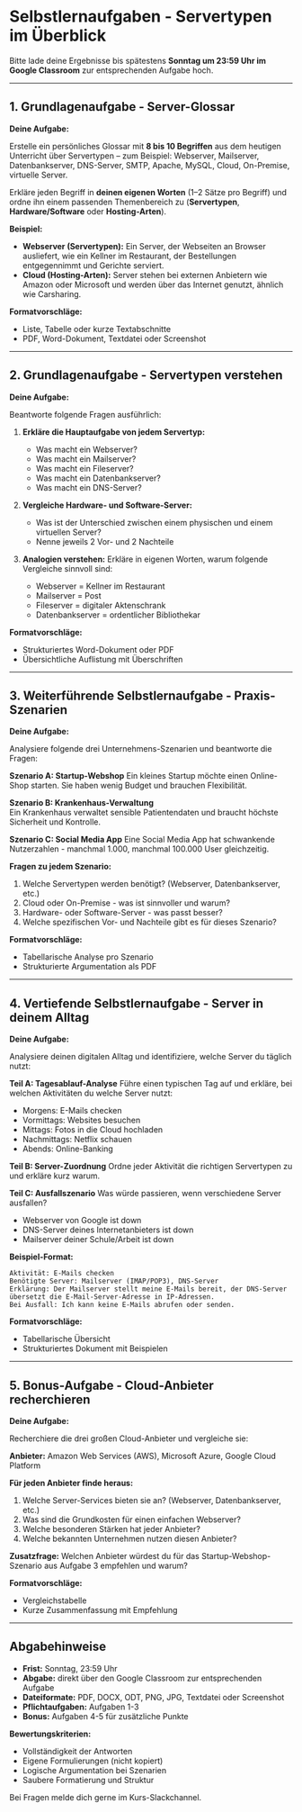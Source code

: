 # Selbstlernaufgaben - Servertypen im Überblick

Bitte lade deine Ergebnisse bis spätestens **Sonntag um 23:59 Uhr im Google Classroom** zur entsprechenden Aufgabe hoch.

---

## 1. Grundlagenaufgabe - Server-Glossar

**Deine Aufgabe:**

Erstelle ein persönliches Glossar mit **8 bis 10 Begriffen** aus dem heutigen Unterricht über Servertypen – zum Beispiel: Webserver, Mailserver, Datenbankserver, DNS-Server, SMTP, Apache, MySQL, Cloud, On-Premise, virtuelle Server.

Erkläre jeden Begriff in **deinen eigenen Worten** (1–2 Sätze pro Begriff) und ordne ihn einem passenden Themenbereich zu (**Servertypen**, **Hardware/Software** oder **Hosting-Arten**).

**Beispiel:**
- **Webserver (Servertypen):** Ein Server, der Webseiten an Browser ausliefert, wie ein Kellner im Restaurant, der Bestellungen entgegennimmt und Gerichte serviert.
- **Cloud (Hosting-Arten):** Server stehen bei externen Anbietern wie Amazon oder Microsoft und werden über das Internet genutzt, ähnlich wie Carsharing.

**Formatvorschläge:**
- Liste, Tabelle oder kurze Textabschnitte
- PDF, Word-Dokument, Textdatei oder Screenshot

---

## 2. Grundlagenaufgabe - Servertypen verstehen

**Deine Aufgabe:**

Beantworte folgende Fragen ausführlich:

1. **Erkläre die Hauptaufgabe von jedem Servertyp:**
   - Was macht ein Webserver?
   - Was macht ein Mailserver? 
   - Was macht ein Fileserver?
   - Was macht ein Datenbankserver?
   - Was macht ein DNS-Server?

2. **Vergleiche Hardware- und Software-Server:**
   - Was ist der Unterschied zwischen einem physischen und einem virtuellen Server?
   - Nenne jeweils 2 Vor- und 2 Nachteile

3. **Analogien verstehen:**
   Erkläre in eigenen Worten, warum folgende Vergleiche sinnvoll sind:
   - Webserver = Kellner im Restaurant
   - Mailserver = Post
   - Fileserver = digitaler Aktenschrank
   - Datenbankserver = ordentlicher Bibliothekar

**Formatvorschläge:**
- Strukturiertes Word-Dokument oder PDF
- Übersichtliche Auflistung mit Überschriften

---

## 3. Weiterführende Selbstlernaufgabe - Praxis-Szenarien

**Deine Aufgabe:**

Analysiere folgende drei Unternehmens-Szenarien und beantworte die Fragen:

**Szenario A: Startup-Webshop**
Ein kleines Startup möchte einen Online-Shop starten. Sie haben wenig Budget und brauchen Flexibilität.

**Szenario B: Krankenhaus-Verwaltung**  
Ein Krankenhaus verwaltet sensible Patientendaten und braucht höchste Sicherheit und Kontrolle.

**Szenario C: Social Media App**
Eine Social Media App hat schwankende Nutzerzahlen - manchmal 1.000, manchmal 100.000 User gleichzeitig.

**Fragen zu jedem Szenario:**
1. Welche Servertypen werden benötigt? (Webserver, Datenbankserver, etc.)
2. Cloud oder On-Premise - was ist sinnvoller und warum?
3. Hardware- oder Software-Server - was passt besser?
4. Welche spezifischen Vor- und Nachteile gibt es für dieses Szenario?

**Formatvorschläge:**
- Tabellarische Analyse pro Szenario
- Strukturierte Argumentation als PDF

---

## 4. Vertiefende Selbstlernaufgabe - Server in deinem Alltag

**Deine Aufgabe:**

Analysiere deinen digitalen Alltag und identifiziere, welche Server du täglich nutzt:

**Teil A: Tagesablauf-Analyse**
Führe einen typischen Tag auf und erkläre, bei welchen Aktivitäten du welche Server nutzt:
- Morgens: E-Mails checken
- Vormittags: Websites besuchen  
- Mittags: Fotos in die Cloud hochladen
- Nachmittags: Netflix schauen
- Abends: Online-Banking

**Teil B: Server-Zuordnung**
Ordne jeder Aktivität die richtigen Servertypen zu und erkläre kurz warum.

**Teil C: Ausfallszenario**
Was würde passieren, wenn verschiedene Server ausfallen?
- Webserver von Google ist down
- DNS-Server deines Internetanbieters ist down  
- Mailserver deiner Schule/Arbeit ist down

**Beispiel-Format:**
```
Aktivität: E-Mails checken
Benötigte Server: Mailserver (IMAP/POP3), DNS-Server
Erklärung: Der Mailserver stellt meine E-Mails bereit, der DNS-Server übersetzt die E-Mail-Server-Adresse in IP-Adressen.
Bei Ausfall: Ich kann keine E-Mails abrufen oder senden.
```

**Formatvorschläge:**
- Tabellarische Übersicht
- Strukturiertes Dokument mit Beispielen

---

## 5. Bonus-Aufgabe - Cloud-Anbieter recherchieren

**Deine Aufgabe:**

Recherchiere die drei großen Cloud-Anbieter und vergleiche sie:

**Anbieter:** Amazon Web Services (AWS), Microsoft Azure, Google Cloud Platform

**Für jeden Anbieter finde heraus:**
1. Welche Server-Services bieten sie an? (Webserver, Datenbankserver, etc.)
2. Was sind die Grundkosten für einen einfachen Webserver?
3. Welche besonderen Stärken hat jeder Anbieter?
4. Welche bekannten Unternehmen nutzen diesen Anbieter?

**Zusatzfrage:** 
Welchen Anbieter würdest du für das Startup-Webshop-Szenario aus Aufgabe 3 empfehlen und warum?

**Formatvorschläge:**
- Vergleichstabelle
- Kurze Zusammenfassung mit Empfehlung

---

## Abgabehinweise

- **Frist:** Sonntag, 23:59 Uhr
- **Abgabe:** direkt über den Google Classroom zur entsprechenden Aufgabe
- **Dateiformate:** PDF, DOCX, ODT, PNG, JPG, Textdatei oder Screenshot
- **Pflichtaufgaben:** Aufgaben 1-3
- **Bonus:** Aufgaben 4-5 für zusätzliche Punkte

**Bewertungskriterien:**
- Vollständigkeit der Antworten
- Eigene Formulierungen (nicht kopiert)
- Logische Argumentation bei Szenarien
- Saubere Formatierung und Struktur

Bei Fragen melde dich gerne im Kurs-Slackchannel.
